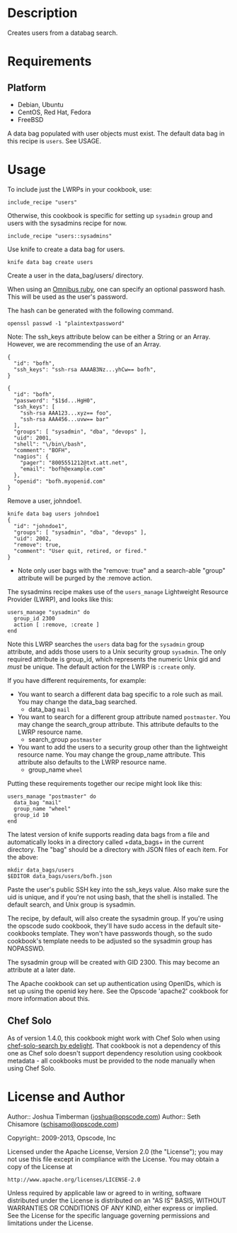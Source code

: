 Description
===========

Creates users from a databag search.

Requirements
============

Platform
--------

* Debian, Ubuntu
* CentOS, Red Hat, Fedora
* FreeBSD

A data bag populated with user objects must exist. The default data
bag in this recipe is `users`. See USAGE.

Usage
=====

To include just the LWRPs in your cookbook, use:

    include_recipe "users"

Otherwise, this cookbook is specific for setting up `sysadmin` group and users with the sysadmins recipe for now.

    include_recipe "users::sysadmins"

Use knife to create a data bag for users.

    knife data bag create users

Create a user in the data_bag/users/ directory.

When using an
[Omnibus ruby](http://tickets.opscode.com/browse/CHEF-2848), one can
specify an optional password hash. This will be used as the user's
password.

The hash can be generated with the following command.

    openssl passwd -1 "plaintextpassword"

Note: The ssh_keys attribute below can be either a String or an Array.
However, we are recommending the use of an Array.

    {
      "id": "bofh",
      "ssh_keys": "ssh-rsa AAAAB3Nz...yhCw== bofh",
    }

    {
      "id": "bofh",
      "password": "$1$d...HgH0",
      "ssh_keys": [
        "ssh-rsa AAA123...xyz== foo",
        "ssh-rsa AAA456...uvw== bar"
      ],
      "groups": [ "sysadmin", "dba", "devops" ],
      "uid": 2001,
      "shell": "\/bin\/bash",
      "comment": "BOFH",
      "nagios": {
        "pager": "8005551212@txt.att.net",
        "email": "bofh@example.com"
      },
      "openid": "bofh.myopenid.com"
    }

Remove a user, johndoe1.

    knife data bag users johndoe1
    {
      "id": "johndoe1",
      "groups": [ "sysadmin", "dba", "devops" ],
      "uid": 2002,
      "remove": true,
      "comment": "User quit, retired, or fired."
    }

* Note only user bags with the "remove: true" and a search-able
  "group" attribute will be purged by the :remove action.

The sysadmins recipe makes use of the `users_manage` Lightweight
Resource Provider (LWRP), and looks like this:

    users_manage "sysadmin" do
      group_id 2300
      action [ :remove, :create ]
    end

Note this LWRP searches the `users` data bag for the `sysadmin` group
attribute, and adds those users to a Unix security group `sysadmin`.
The only required attribute is group_id, which represents the numeric
Unix gid and *must* be unique. The default action for the LWRP is
`:create` only.

If you have different requirements, for example:

 * You want to search a different data bag specific to a role such as
   mail. You may change the data_bag searched.
   - data_bag `mail`
 * You want to search for a different group attribute named
   `postmaster`. You may change the search_group attribute. This
   attribute defaults to the LWRP resource name.
   - search_group `postmaster`
 * You want to add the users to a security group other than the
   lightweight resource name. You may change the group_name attribute.
   This attribute also defaults to the LWRP resource name.
   - group_name `wheel`

Putting these requirements together our recipe might look like this:

    users_manage "postmaster" do
      data_bag "mail"
      group_name "wheel"
      group_id 10
    end

The latest version of knife supports reading data bags from a file and
automatically looks in a directory called +data_bags+ in the current
directory. The "bag" should be a directory with JSON files of each
item. For the above:

    mkdir data_bags/users
    $EDITOR data_bags/users/bofh.json

Paste the user's public SSH key into the ssh_keys value. Also make
sure the uid is unique, and if you're not using bash, that the shell
is installed. The default search, and Unix group is sysadmin.

The recipe, by default, will also create the sysadmin group. If you're
using the opscode sudo cookbook, they'll have sudo access in the
default site-cookbooks template. They won't have passwords though, so
the sudo cookbook's template needs to be adjusted so the sysadmin
group has NOPASSWD.

The sysadmin group will be created with GID 2300. This may become an
attribute at a later date.

The Apache cookbook can set up authentication using OpenIDs, which is
set up using the openid key here. See the Opscode 'apache2' cookbook
for more information about this.

Chef Solo
---------

As of version 1.4.0, this cookbook might work with Chef Solo when
using
[chef-solo-search by edelight](https://github.com/edelight/chef-solo-search).
That cookbook is not a dependency of this one as Chef solo doesn't
support dependency resolution using cookbook metadata - all cookbooks
must be provided to the node manually when using Chef Solo.

License and Author
==================

Author:: Joshua Timberman (<joshua@opscode.com>)
Author:: Seth Chisamore (<schisamo@opscode.com>)

Copyright:: 2009-2013, Opscode, Inc

Licensed under the Apache License, Version 2.0 (the "License");
you may not use this file except in compliance with the License.
You may obtain a copy of the License at

    http://www.apache.org/licenses/LICENSE-2.0

Unless required by applicable law or agreed to in writing, software
distributed under the License is distributed on an "AS IS" BASIS,
WITHOUT WARRANTIES OR CONDITIONS OF ANY KIND, either express or implied.
See the License for the specific language governing permissions and
limitations under the License.
